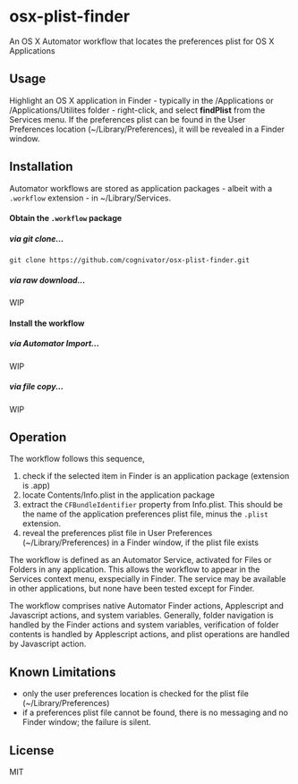 # osx-plist-finder
An OS X Automator workflow that locates the preferences plist for OS X Applications

## Usage
Highlight an OS X application in Finder - typically in the /Applications or /Applications/Utilites folder - right-click, and select __findPlist__ from the Services menu. If the preferences plist can be found in the User Preferences location (~/Library/Preferences), it will be revealed in a Finder window.

## Installation
Automator workflows are stored as application packages - albeit with a `.workflow` extension - in ~/Library/Services.

#### Obtain the `.workflow` package
##### via git clone...
`git clone https://github.com/cognivator/osx-plist-finder.git`

##### via raw download...
WIP

#### Install the workflow
##### via Automator Import...
WIP

##### via file copy...
WIP

## Operation
The workflow follows this sequence,
 1. check if the selected item in Finder is an application package (extension is .app)
 2. locate Contents/Info.plist in the application package
 3. extract the `CFBundleIdentifier` property from Info.plist. This should be the name of the application preferences plist file, minus the `.plist` extension.
 4. reveal the preferences plist file in User Preferences (~/Library/Preferences) in a Finder window, if the plist file exists

The workflow is defined as an Automator Service, activated for Files or Folders in any application. This allows the workflow to appear in the Services context menu, exspecially in Finder. The service may be available in other applications, but none have been tested except for Finder.

The workflow comprises native Automator Finder actions, Applescript and Javascript actions, and system variables. Generally, folder navigation is handled by the Finder actions and system variables, verification of folder contents is handled by Applescript actions, and plist operations are handled by Javascript action.

## Known Limitations
 * only the user preferences location is checked for the plist file (~/Library/Preferences)
 * if a preferences plist file cannot be found, there is no messaging and no Finder window; the failure is silent.

## License
MIT
